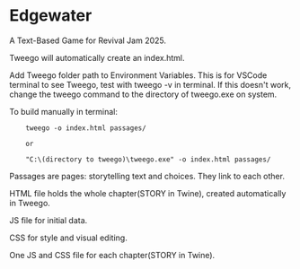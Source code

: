 # Edgewater
A Text-Based Game for Revival Jam 2025.

Tweego will automatically create an index.html.

Add Tweego folder path to Environment Variables.  This is for VSCode terminal to see Tweego, test with tweego -v in terminal.  If this doesn't work, change the tweego command to the directory of tweego.exe on system.

To build manually in terminal:

        tweego -o index.html passages/

        or

        "C:\(directory to tweego)\tweego.exe" -o index.html passages/

Passages are pages: storytelling text and choices.  They link to each other.

HTML file holds the whole chapter(STORY in Twine), created automatically in Tweego.

JS file for initial data.

CSS for style and visual editing.

One JS and CSS file for each chapter(STORY in Twine).
